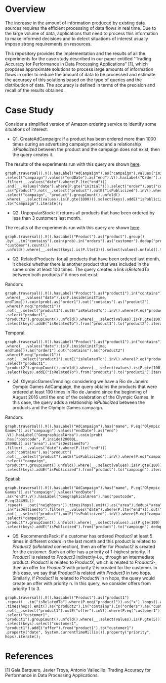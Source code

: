 # Overview

The increase in the amount of information produced by existing data sources requires the efficient processing of data flows in real time. Due to the large volume of data, applications that need to process this information to make informed decisions and to detect situations of interest usually impose strong requirements on resources.  

This repository provides the implementation and the results of all the experiments for the case study described in our paper entitled "Trading Accuracy for Performance in Data Processing Applications" [1], which proposes approximate solutions to process large amounts of information flows in order to reduce the amount of data to be processed and estimate the accuracy of this solutions based on the type of queries and the distribution of data. The accuracy is defined in terms of the precision and recall of the results obtained. 

# Case Study

Consider a simplified version of Amazon ordering service to identify some situations of interest: 

* Q1. CreateAdCampaign: if a product has been ordered more than 1000 times during an advertising campaign period and a relationship *isPublicized* between the product and the campaign does not exist, then the query creates it.

The results of the experiments run with this query are shown [here](docs/query1.md).


```
graph.traversal().V().hasLabel("AdCampaign").as("campaign").values("initDate").as("initial")
.select("campaign").values("endDate").as("end").V().hasLabel("Order").coin(prob).as("order")
.filter(__.values("date").where(P.lte("end")))
.and(__.values("date").where(P.gte("initial"))).select("order").out("contains")
.as("product").not(__.select("product").outE("isPublicized").inV().where(P.eq("campaign")))
.select("campaign", "product").groupCount().unfold()
.where(__.select(values).is(P.gte(1000))).select(keys).addE("isPublicized").from("product")
.to("campaign").iterate();
```

* Q2. UnpopularStock: it returns all products that have been ordered by less than 3 customers last month. 

The results of the experiments run with this query are shown [here](docs/query2.md).

```
graph.traversal().V().hasLabel("Product").as("product").group()
.by(__.in("contains").coin(prob).in("orders").as("customer").dedup("product", "customer").count())
.unfold().where(__.select(keys).is(P.lte(3))).select(values).unfold().toList();
```

* Q3. RelatedProducts: for all products that have been ordered last month, it checks whether there is another product that was included in the same order at least 100 times. The query creates a link *isRelatedTo* between both products if it does not exist.

Random:

```
graph.traversal().V().hasLabel("Product").as("product1").in("contains")
.where(__.values("date").is(P.inside(initTime, endTime))).coin(prob).as("order1").out("contains").as("product2")
.where(P.neq("product1"))
.not(__.select("product1").outE("isRelatedTo").inV().where(P.eq("product2")))
.select("product1", "product2").groupCount().unfold().where(__.select(values).is(P.gte(100)))
.select(keys).addE("isRelatedTo").from("product1").to("product2").iterate();
```

Temporal:

```
graph.traversal().V().hasLabel("Product").as("product1").in("contains")
.where(__.values("date").is(P.inside(initTime, endTime))).as("order1").out("contains").as("product2")
.where(P.neq("product1"))
.not(__.select("product1").outE("isRelatedTo").inV().where(P.eq("product2")))
.select("product1", "product2").groupCount().unfold().where(__.select(values).is(P.gte(100)))
.select(keys).addE("isRelatedTo").from("product1").to("product2").iterate();
```

* Q4. OlympicGamesTrending: considering we have a Rio de Janeiro Oympic Games AdCampaign, the query obtains the products that were ordered at least 100 times in Rio de Janeiro since the beginning of August 2016 until the end of the celebration of the Olympic Games. In this case, the query adds a relationship *isPublicized* between the products and the Olympic Games campaign. 

Random:

```
graph.traversal().V().hasLabel("AdCampaign").has("name", P.eq("Olympic Games")).as("campaign").values("endDate").as("end")
.V().hasLabel("GeographicalArea").coin(prob)
.has("postcode", P.inside(20000L, 28990L)).as("area").in("isDestinedTo")
.filter(__.values("date").where(P.lte("end")))
.out("contains").as("product")
.not(__.select("product").outE("isPublicized").inV().where(P.eq("campaign")))
.select("campaign", "product").groupCount().unfold().where(__.select(values).is(P.gte(100)))
.select(keys).addE("isPublicized").from("product").to("campaign").iterate();
```

Spatial:

```
graph.traversal().V().hasLabel("AdCampaign").has("name", P.eq("Olympic Games")).as("campaign").values("endDate")
.as("end").V().hasLabel("GeographicalArea").has("postcode", P.eq(24495L))
.repeat(__.out("neighbors")).times(hops).emit().as("area").dedup("area").select("area")
.in("isDestinedTo").filter(__.values("date").where(P.lte("end"))).out("contains").as("product")
.not(__.select("product").outE("isPublicized").inV().where(P.eq("campaign")))
.select("campaign", "product").groupCount().unfold().where(__.select(values).is(P.gte(100)))
.select(keys).addE("isPublicized").from("product").to("campaign").dedup().iterate();
```

* Q5. RecommendsPack: if a customer has ordered *Product1* at least 5 times in different orders in the last month and this product is related to *Product2* (*isRelated* connection), then an offer for *Product2* is created for the customer. Such an offer has a priority of 1-highest priority. If *Product1* is related to *Product3* indirectly-i.e., through an intermediate product: *Product1* is related to *ProductX*, which is related to *Product3*-, then an offer for *Product3* with priority 2 is created for the customer. In this case, we say that *Product1* is related with *Product3* in two hops. Similarly, if *Product1* is related to *ProductN* in n hops, the query would create an offer with priority n. In this query, we consider offers from priority 1 to 3.

```
graph.traversal().V().hasLabel("Product").as("product1")
.repeat(__.in("isRelatedTo").where(P.neq("product1")).as("x").loops().as("priority").select("x"))
.times(hops).emit().as("product2").in("contains").in("orders").as("customer1")
.not(__.select("product1").outE("offer").inV().where(P.eq("customer1")))
.select("customer1", "product1").groupCount().unfold().where(__.select(values).is(P.gte(5)))
.select(keys).select("customer1", "product1").addE("offer").from("product1").to("customer1")
.property("date", System.currentTimeMillis()).property("priority", hops).iterate();
```

# References

[1] Gala Barquero, Javier Troya, Antonio Vallecillo: Trading Accuracy for Performance in Data Processing Applications.
